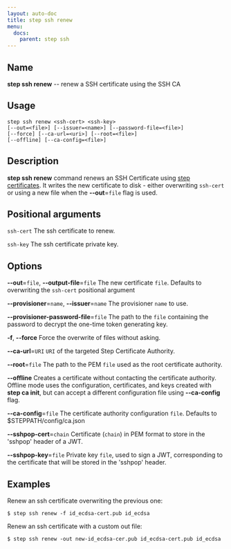 ```yaml
---
layout: auto-doc
title: step ssh renew
menu:
  docs:
    parent: step ssh
---
```


## Name
**step ssh renew** -- renew a SSH certificate using the SSH CA

## Usage

```raw
step ssh renew <ssh-cert> <ssh-key>
[--out=<file>] [--issuer=<name>] [--password-file=<file>]
[--force] [--ca-url=<uri>] [--root=<file>]
[--offline] [--ca-config=<file>]
```

## Description

**step ssh renew** command renews an SSH Certificate
using [step certificates](https://github.com/smallstep/certificates).
It writes the new certificate to disk - either overwriting `ssh-cert` or
using a new file when the **--out**=`file` flag is used.

## Positional arguments

`ssh-cert`
The ssh certificate to renew.

`ssh-key`
The ssh certificate private key.

## Options


**--out**=`file`, **--output-file**=`file`
The new certificate `file`. Defaults to overwriting the `ssh-cert` positional argument

**--provisioner**=`name`, **--issuer**=`name`
The provisioner `name` to use.

**--provisioner-password-file**=`file`
The path to the `file` containing the password to decrypt the one-time token
      generating key.

**-f**, **--force**
Force the overwrite of files without asking.

**--ca-url**=`URI`
`URI` of the targeted Step Certificate Authority.

**--root**=`file`
The path to the PEM `file` used as the root certificate authority.

**--offline**
Creates a certificate without contacting the certificate authority. Offline mode
uses the configuration, certificates, and keys created with **step ca init**,
but can accept a different configuration file using **--ca-config** flag.

**--ca-config**=`file`
The certificate authority configuration `file`. Defaults to
$STEPPATH/config/ca.json

**--sshpop-cert**=`chain`
Certificate (`chain`) in PEM format to store in the 'sshpop' header of a JWT.

**--sshpop-key**=`file`
Private key `file`, used to sign a JWT, corresponding to the certificate that will
be stored in the 'sshpop' header.

## Examples

Renew an ssh certificate overwriting the previous one:
```shell
$ step ssh renew -f id_ecdsa-cert.pub id_ecdsa
```

Renew an ssh certificate with a custom out file:
```shell
$ step ssh renew -out new-id_ecdsa-cer.pub id_ecdsa-cert.pub id_ecdsa
```

